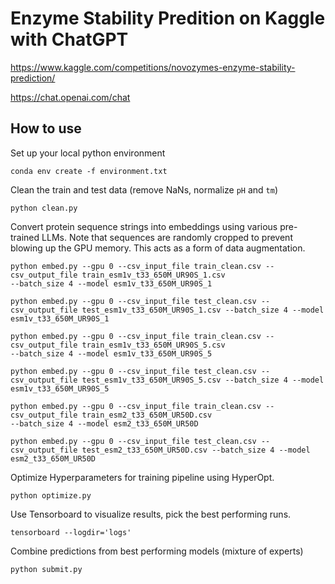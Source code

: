 # Enzyme Stability Predition on Kaggle with ChatGPT

https://www.kaggle.com/competitions/novozymes-enzyme-stability-prediction/

https://chat.openai.com/chat


## How to use

Set up your local python environment
```
conda env create -f environment.txt
```

Clean the train and test data (remove NaNs, normalize `pH` and `tm`)
```
python clean.py
```

Convert protein sequence strings into embeddings using various pre-trained LLMs. Note that sequences are randomly cropped to prevent blowing up the GPU memory. This acts as a form of data augmentation.
```
python embed.py --gpu 0 --csv_input_file train_clean.csv --csv_output_file train_esm1v_t33_650M_UR90S_1.csv 
--batch_size 4 --model esm1v_t33_650M_UR90S_1

python embed.py --gpu 0 --csv_input_file test_clean.csv --csv_output_file test_esm1v_t33_650M_UR90S_1.csv --batch_size 4 --model esm1v_t33_650M_UR90S_1

python embed.py --gpu 0 --csv_input_file train_clean.csv --csv_output_file train_esm1v_t33_650M_UR90S_5.csv 
--batch_size 4 --model esm1v_t33_650M_UR90S_5

python embed.py --gpu 0 --csv_input_file test_clean.csv --csv_output_file test_esm1v_t33_650M_UR90S_5.csv --batch_size 4 --model esm1v_t33_650M_UR90S_5

python embed.py --gpu 0 --csv_input_file train_clean.csv --csv_output_file train_esm2_t33_650M_UR50D.csv 
--batch_size 4 --model esm2_t33_650M_UR50D

python embed.py --gpu 0 --csv_input_file test_clean.csv --csv_output_file test_esm2_t33_650M_UR50D.csv --batch_size 4 --model esm2_t33_650M_UR50D
```

Optimize Hyperparameters for training pipeline using HyperOpt.
```
python optimize.py
```

Use Tensorboard to visualize results, pick the best performing runs.
```
tensorboard --logdir='logs'
```

Combine predictions from best performing models (mixture of experts)
```
python submit.py
```


